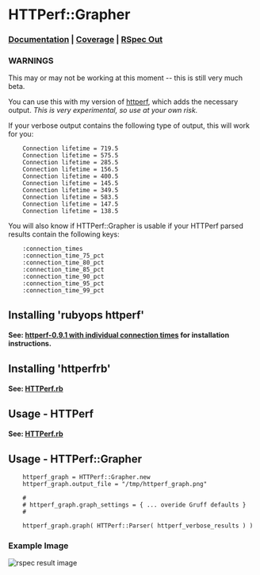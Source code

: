 HTTPerf::Grapher
================

### [Documentation](http://rubyops.github.com/httperfrb-grapher/doc/) | [Coverage](http://rubyops.github.com/httperfrb-grapher/coverage/) | [RSpec Out](https://github.com/rubyops/httperfrb-grapher/blob/master/RSPECOUT.md)


### WARNINGS

This may or may not be working at this moment -- this is still very much beta.

You can use this with my version of [httperf](https://github.com/rubyops/httperf), which adds the necessary output. *This is very experimental, so use at your own risk.* 

If your verbose output contains the following type of output, this will work for you:

        Connection lifetime = 719.5
        Connection lifetime = 575.5
        Connection lifetime = 285.5
        Connection lifetime = 156.5
        Connection lifetime = 400.5
        Connection lifetime = 145.5
        Connection lifetime = 349.5
        Connection lifetime = 583.5
        Connection lifetime = 147.5
        Connection lifetime = 138.5


You will also know if HTTPerf::Grapher is usable if your HTTPerf parsed results contain the following keys:

        :connection_times
        :connection_time_75_pct
        :connection_time_80_pct
        :connection_time_85_pct
        :connection_time_90_pct
        :connection_time_95_pct
        :connection_time_99_pct


## Installing 'rubyops httperf'

#### See: [httperf-0.9.1 with individual connection times](http://www.rubyops.net/2012/08/13/httperf-0_9_1_with_individual_connection_times) for installation instructions.

## Installing 'httperfrb'

#### See: [HTTPerf.rb](http://www.rubyops.net/gems/httperfrb)

## Usage - HTTPerf

#### See: [HTTPerf.rb](http://www.rubyops.net/gems/httperfrb)

## Usage - HTTPerf::Grapher

        httperf_graph = HTTPerf::Grapher.new
        httperf_graph.output_file = "/tmp/httperf_graph.png"
        
        #
        # httperf_graph.graph_settings = { ... overide Gruff defaults }
        # 
       
        httperf_graph.graph( HTTPerf::Parser( httperf_verbose_results ) ) 

### Example Image

![rspec result image](https://raw.github.com/rubyops/httperfrb-grapher/master/httperf_test.png)
